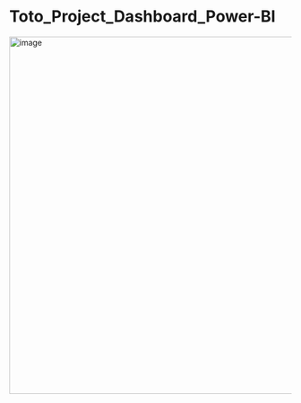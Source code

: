 # Toto_Project_Dashboard_Power-BI
<img width="1127" height="637" alt="image" src="https://github.com/user-attachments/assets/6b670f82-fe03-4572-888c-455d3bc011ff" />
